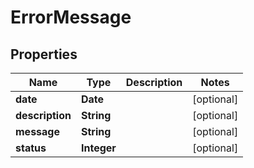 

# ErrorMessage


## Properties

| Name | Type | Description | Notes |
|------------ | ------------- | ------------- | -------------|
|**date** | **Date** |  |  [optional] |
|**description** | **String** |  |  [optional] |
|**message** | **String** |  |  [optional] |
|**status** | **Integer** |  |  [optional] |



